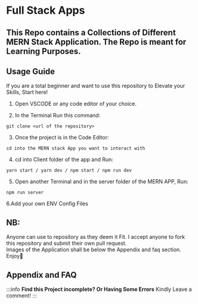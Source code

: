 Full Stack Apps
===
## This Repo contains a Collections of Different MERN Stack Application. The Repo is meant for Learning Purposes.

## Usage Guide

If you are a total beginner and want to use this repository to Elevate your Skills, Start here!

1. Open VSCODE or any code editor of your choice.

2. In the Terminal Run this command:
```javascript=16
git clone <url of the repository>
```
3. Once the project is in the Code Editor:
```javascript=16
cd into the MERN stack App you want to interact with
```
4. cd into Client folder of the app and Run:
```javascript=16
yarn start / yarn dev / npm start / npm run dev
```
5. Open another Terminal and in the server folder of the MERN APP, Run:
```javascript=16
npm run server
```
6.Add your own ENV Config Files


## NB:
Anyone can use to repository as they deem it Fit. I accept anyone to fork this repository and submit their own pull request.<br/>
Images of the Application shall be below the Appendix and faq section.
Enjoy🎉

## Appendix and FAQ

:::info
**Find this Project incomplete? Or Having Some Errors** Kindly Leave a comment!
:::
